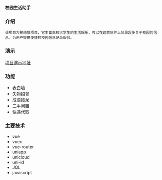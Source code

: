  **校园生活助手**
### 介绍
    该项目为移动端项目，它丰富高校大学生的生活娱乐，可以在这款软件上记录超多关于校园的信息。为用户提供便捷的校园信息记录服务。
### 演示 
[项目演示地址](http://static-ab7b047f-4f41-46b9-b4be-f60dc317037a.bspapp.com)
### 功能
- 表白墙
- 失物招领
- 成语接龙
- 二手闲置
- 快递代取
 

### 主要技术
- vue
- vuex
- vue-router
- uniapp
- unicloud
- uni-id
- JQL
- javascript
 